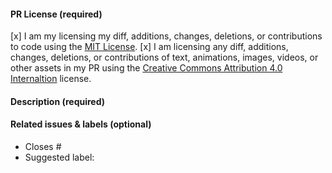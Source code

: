 <!-- Thank you for opening a PR! We really appreciate you taking the time to help out 🙌 -->

#### PR License (required)

[x] I am my licensing my diff, additions, changes, deletions, or contributions to code using the [MIT License](https://opensource.org/license/mit).
[x] I am licensing any diff, additions, changes, deletions, or contributions of text, animations, images, videos, or other assets in my PR using the [Creative Commons Attribution 4.0 Internaltion](https://creativecommons.org/licenses/by/4.0/deed.en) license.

#### Description (required)

<!-- Please describe the change you are proposing, and why -->

<!-- Please make changes in **one language** only -->

#### Related issues & labels (optional)

- Closes #<!-- Add an issue number if this PR will close it. -->
- Suggested label: <!-- Help us triage by suggesting one of our labels that describes your PR -->

<!-- #### First-time contributor to Apathetic Guide to IdleOn? -->

<!-- If you are a member of the Apathetic Tools Discord, please add your username in the description so we can welcome you there! -->
<!-- https://discord.gg/PW6GahZ7 -->
